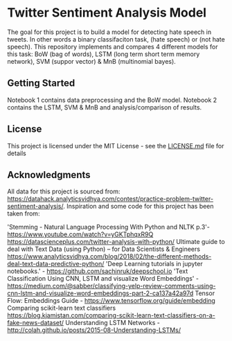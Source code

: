 # Twitter Sentiment Analysis Model

The goal for this project is to build a model for detecting hate speech in tweets. In other words a binary classifaciton task, (hate speech) or (not hate speech). This repository implements and compares 4 different models for this task: BoW (bag of words), LSTM (long term short term memory network), SVM (suppor vector) & MnB (multinomial bayes).

## Getting Started
Notebook 1 contains data preprocessing and the BoW model.
Notebook 2 contains the LSTM, SVM & MnB and analysis/comparison of results.

## License

This project is licensed under the MIT License - see the [LICENSE.md](LICENSE.md) file for details

## Acknowledgments

All data for this project is sourced from: https://datahack.analyticsvidhya.com/contest/practice-problem-twitter-sentiment-analysis/. Inspiration and some code for this project has been taken from:

'Stemming - Natural Language Processing With Python and NLTK p.3'- https://www.youtube.com/watch?v=yGKTphqxR9Q
https://datascienceplus.com/twitter-analysis-with-python/
Ultimate guide to deal with Text Data (using Python) – for Data Scientists & Engineers https://www.analyticsvidhya.com/blog/2018/02/the-different-methods-deal-text-data-predictive-python/
'Deep Learning tutorials in jupyter notebooks.' - https://github.com/sachinruk/deepschool.io
'Text Classification Using CNN, LSTM and visualize Word Embeddings' - https://medium.com/@sabber/classifying-yelp-review-comments-using-cnn-lstm-and-visualize-word-embeddings-part-2-ca137a42a97d
Tensor Flow: Embeddings Guide - https://www.tensorflow.org/guide/embedding
Comparing scikit-learn text classifiers https://blog.kjamistan.com/comparing-scikit-learn-text-classifiers-on-a-fake-news-dataset/
Understanding LSTM Networks - http://colah.github.io/posts/2015-08-Understanding-LSTMs/

